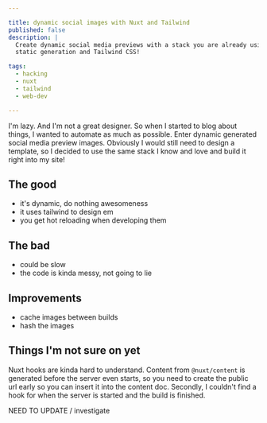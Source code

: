 ```yaml
---

title: dynamic social images with Nuxt and Tailwind
published: false
description: |
  Create dynamic social media previews with a stack you are already using! Nuxt
  static generation and Tailwind CSS!

tags:
  - hacking
  - nuxt
  - tailwind
  - web-dev

---
```


I'm lazy. And I'm not a great designer. So when I started to blog about things,
I wanted to automate as much as possible. Enter dynamic generated social media
preview images. Obviously I would still need to design a template, so I decided
to use the same stack I know and love and build it right into my site!

## The good

- it's dynamic, do nothing awesomeness
- it uses tailwind to design em
- you get hot reloading when developing them

## The bad

- could be slow
- the code is kinda messy, not going to lie

## Improvements

- cache images between builds
- hash the images

## Things I'm not sure on yet

Nuxt hooks are kinda hard to understand. Content from `@nuxt/content` is
generated before the server even starts, so you need to create the public url
early so you can insert it into the content doc. Secondly, I couldn't find a
hook for when the server is started and the build is finished.

NEED TO UPDATE / investigate
